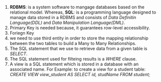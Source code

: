 1. **RDBMS**: is a system software to mangage databases based on the relational model. Whereas, **SQL**: is a programming language designed to manage data stored in a RDBMS and consists of _Data Definitin Language(DDL)_ and _Data Manipulation Language(DML)_.
2. Primary Key is needed because, it guarantees row-level accessibility.
3. Foriegn Key
4. we need to use third entity in order to store the mapping relationship between the two tables to build a Many to Many Relationships.
5. The SQL statement that we use to retrieve data from a given table is _SELECT_.
6. The SQL statement used for filteing results is a _WHERE_ clause.
7. A view is a SQL statement which is stored in a database with an associated name. For Example: to create a view for a student table:
        *CREATE VIEW view_student
         AS
         SELECT id, studName
         FROM student;*